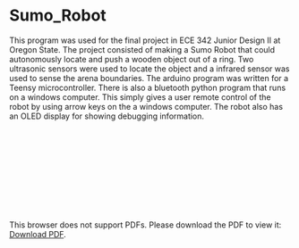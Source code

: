 # Sumo_Robot

This program was used for the final project in ECE 342 Junior Design II at Oregon State. The project consisted of making a Sumo Robot that could autonomously locate and push a wooden object out of a ring. Two ultrasonic sensors were used to locate the object and a infrared sensor was used to sense the arena boundaries. The arduino program was written for a Teensy microcontroller. There is also a bluetooth python program that runs on a windows computer. This simply gives a user remote control of the robot by using arrow keys on the a windows computer. The robot also has an OLED display for showing debugging information.

<object data="" width="700px" height="700px">
    <embed src="http://yoursite.com/the.pdf">
        <p>This browser does not support PDFs. Please download the PDF to view it: <a href="http://yoursite.com/the.pdf">Download PDF</a>.</p>
    </embed>
</object>
